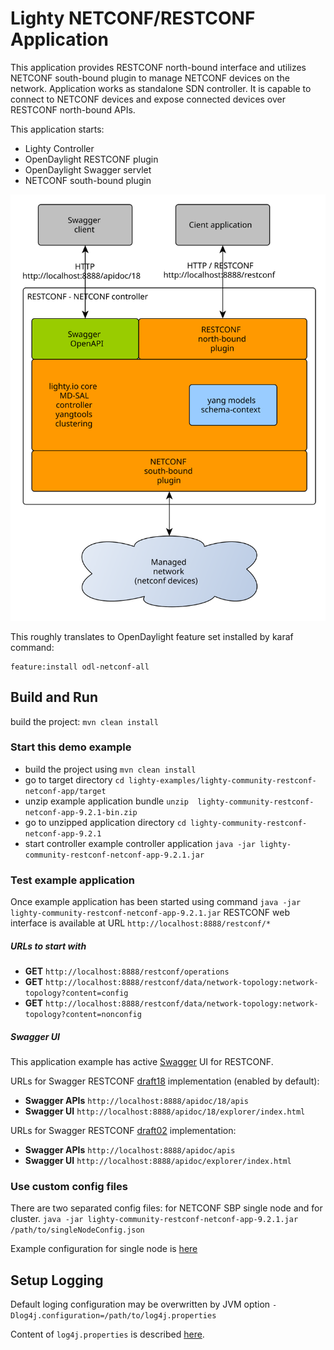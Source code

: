 # Lighty NETCONF/RESTCONF Application
This application provides RESTCONF north-bound interface and utilizes NETCONF south-bound plugin to manage NETCONF devices on the network. 
Application works as standalone SDN controller. It is capable to connect to NETCONF devices and expose connected devices over RESTCONF north-bound APIs.

This application starts:
* Lighty Controller
* OpenDaylight RESTCONF plugin
* OpenDaylight Swagger servlet
* NETCONF south-bound plugin

![architecture](docs/restconf-netconf-controller-architecture.svg)

This roughly translates to OpenDaylight feature set installed by karaf command:
```
feature:install odl-netconf-all
```

## Build and Run
build the project: ```mvn clean install```

### Start this demo example
* build the project using ```mvn clean install```
* go to target directory ```cd lighty-examples/lighty-community-restconf-netconf-app/target``` 
* unzip example application bundle ```unzip  lighty-community-restconf-netconf-app-9.2.1-bin.zip```
* go to unzipped application directory ```cd lighty-community-restconf-netconf-app-9.2.1```
* start controller example controller application ```java -jar lighty-community-restconf-netconf-app-9.2.1.jar``` 

### Test example application
Once example application has been started using command ```java -jar lighty-community-restconf-netconf-app-9.2.1.jar``` 
RESTCONF web interface is available at URL ```http://localhost:8888/restconf/*```

##### URLs to start with
* __GET__ ```http://localhost:8888/restconf/operations```
* __GET__ ```http://localhost:8888/restconf/data/network-topology:network-topology?content=config```
* __GET__ ```http://localhost:8888/restconf/data/network-topology:network-topology?content=nonconfig```

##### Swagger UI
This application example has active [Swagger](https://swagger.io/) UI for RESTCONF.

URLs for Swagger RESTCONF [draft18](https://tools.ietf.org/html/draft-ietf-netconf-restconf-18) implementation (enabled by default):
* __Swagger APIs__ ``http://localhost:8888/apidoc/18/apis`` 
* __Swagger UI__ ``http://localhost:8888/apidoc/18/explorer/index.html`` 

URLs for Swagger RESTCONF [draft02](https://tools.ietf.org/html/draft-bierman-netconf-restconf-02) implementation:
* __Swagger APIs__ ``http://localhost:8888/apidoc/apis`` 
* __Swagger UI__ ``http://localhost:8888/apidoc/explorer/index.html`` 

### Use custom config files
There are two separated config files: for NETCONF SBP single node and for cluster.
`java -jar lighty-community-restconf-netconf-app-9.2.1.jar /path/to/singleNodeConfig.json`

Example configuration for single node is [here](src/main/assembly/resources/sampleConfigSingleNode.json)

## Setup Logging
Default loging configuration may be overwritten by JVM option
```-Dlog4j.configuration=/path/to/log4j.properties```

Content of ```log4j.properties``` is described [here](https://logging.apache.org/log4j/2.x/manual/configuration.html).
